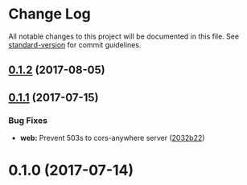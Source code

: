 # Change Log

All notable changes to this project will be documented in this file.
See [standard-version](https://github.com/conventional-changelog/standard-version) for commit guidelines.

<a name="0.1.2"></a>
## [0.1.2](https://github.com/jlegrone/lerna-monorepo-example/compare/@jlegrone/lerna-example-web@0.1.1...@jlegrone/lerna-example-web@0.1.2) (2017-08-05)




<a name="0.1.1"></a>
## [0.1.1](https://github.com/jlegrone/lerna-monorepo-example/compare/@jlegrone/lerna-example-web@0.1.0...@jlegrone/lerna-example-web@0.1.1) (2017-07-15)


### Bug Fixes

* **web:** Prevent 503s to cors-anywhere server ([2032b22](https://github.com/jlegrone/lerna-monorepo-example/commit/2032b22))




<a name="0.1.0"></a>
# 0.1.0 (2017-07-14)
